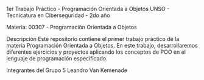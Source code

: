 1er Trabajo Práctico - Programación Orientada a Objetos
UNSO - Tecnicatura en Ciberseguridad - 2do año

Materia: 00307 - Programación Orientada a Objetos

Descripción
Este repositorio contiene el primer trabajo práctico de la materia Programación Orientada a Objetos. En este trabajo, desarrollaremos diferentes ejercicios y proyectos aplicando los conceptos de POO en el lenguaje de programación especificado.

Integrantes del Grupo 5
Leandro Van Kemenade